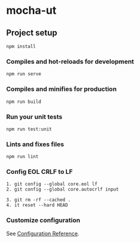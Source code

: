 # mocha-ut

## Project setup

```
npm install
```

### Compiles and hot-reloads for development

```
npm run serve
```

### Compiles and minifies for production

```
npm run build
```

### Run your unit tests

```
npm run test:unit
```

### Lints and fixes files

```
npm run lint
```

### Config EOL CRLF to LF

```
1. git config --global core.eol lf
2. git config --global core.autocrlf input

3. git rm -rf --cached .
4. it reset --hard HEAD
```

### Customize configuration

See [Configuration Reference](https://cli.vuejs.org/config/).
